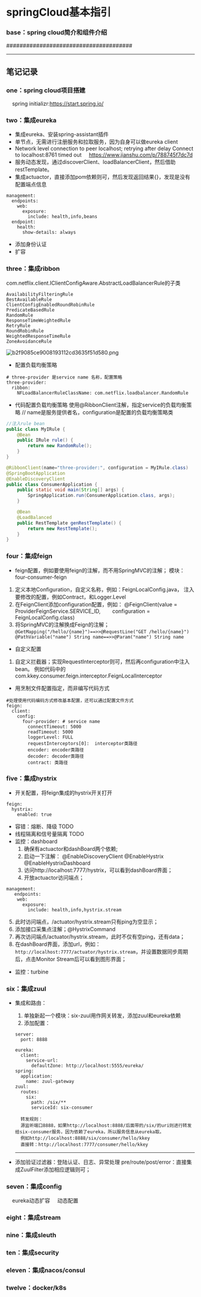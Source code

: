 # springCloud基本指引

### base：spring cloud简介和组件介绍
######################################

*************************************
## 笔记记录
### one：spring cloud项目搭建
    spring initializr:https://start.spring.io/

### two：集成eureka
* 集成eureka、安装spring-assistant插件
* 单节点，无需进行注册服务和拉取服务，因为自身可以做eureka client
* Network level connection to peer localhost; retrying after delay Connect to localhost:8761 timed out
    https://www.jianshu.com/p/788745f7dc7d
* 服务动态发现，通过discoverClient、loadBalancerClient，然后借助restTemplate。
* 集成actuactor，直接添加pom依赖则可，然后发现返回结果{}，发现是没有配置端点信息
```
management:
  endpoints:
    web:
      exposure:
        include: health,info,beans
  endpoint:
    health:
      show-details: always
```
* 添加身份认证
* 扩容

### three：集成ribbon
com.netflix.client.IClientConfigAware.AbstractLoadBalancerRule的子类
```
AvailabilityFilteringRule
BestAvailableRule
ClientConfigEnabledRoundRobinRule
PredicateBasedRule
RandomRule
ResponseTimeWeightedRule
RetryRule
RoundRobinRule
WeightedResponseTimeRule
ZoneAvoidanceRule
```
![b2f9085ce9008193112cd3635f51d580.png](en-resource://database/2932:1)

* 配置负载均衡策略
```
# three-provider 是service name 名称，配置策略
three-provider:
  ribbon:
    NFLoadBalancerRuleClassName: com.netflix.loadbalancer.RandomRule
```
    
* 代码配置负载均衡策略
使用@RibbonClient注解，指定service的负载均衡策略
// name是服务提供者名，configuration是配置的负载均衡策略类
```java
//注入rule bean
public class MyIRule {
    @Bean
    public IRule rule() {
        return new RandomRule();
    }
}

@RibbonClient(name="three-provider:", configuration = MyIRule.class)
@SpringBootApplication
@EnableDiscoveryClient
public class ConsumerApplication {
    public static void main(String[] args) {
        SpringApplication.run(ConsumerApplication.class, args);
    }

    @Bean
    @LoadBalanced
    public RestTemplate genRestTemplate() {
        return new RestTemplate();
    }
}
```

### four：集成feign
* feign配置，例如要使用feign的注解，而不用SpringMVC的注解；
    模块：four-consumer-feign
    
1. 定义本地Configuration，自定义名称，例如：FeignLocalConfig.java，
      注入要修改的配置，例如Contract，和Logger.Level
2. 在FeignClient添加configuration配置，例如：
  @FeignClient(value = ProviderFeignService.SERVICE_ID,        configuration = FeignLocalConfig.class)
3. 将SpringMVC的注解换成Feign的注解；
  `@GetMapping("/hello/{name}")==>>@RequestLine("GET /hello/{name}")
  @PathVariable("name") String name==>>@Param("name") String name`

* 自定义配置
1. 自定义拦截器；实现RequestInterceptor则可，然后再configuration中注入bean。
    例如代码中的com.kkey.consumer.feign.interceptor.FeignLocalInterceptor

* 用烹制文件配置指定，而非编写代码方式
```
#处理使用代码编码方式修改基本配置，还可以通过配置文件方式
feign:
  client:
    config:
      four-provider: # service name
        connectTimeout: 5000 
        readTimeout: 5000
        loggerLevel: FULL
        requestInterceptors[0]:  interceptor类路径
        encoder: encoder类路径
        decoder: decoder类路径
        contract: 类路径
```
    

### five：集成hystrix
* 开关配置，将feign集成的hystrix开关打开
```
feign:
  hystrix:
    enabled: true
```
* 容错：熔断、降级 TODO 
* 线程隔离和信号量隔离 TODO 
* 监控：dashboard
  1. 确保有actuactor和dashBoard两个依赖;
  2. 启动一下注解：
    @EnableDiscoveryClient
    @EnableHystrix
    @EnableHystrixDashboard
  3. 访问http://localhost:7777/hystrix，可以看到dashBoard界面；
  4. 开放actuactor访问端点；
```
management:
   endpoints:
    web:
      exposure:
        include: health,info,hystrix.stream
```
   5. 此时访问端点，/actuator/hystrix.stream只有ping为空显示；
   6. 添加接口采集点注解；@HystrixCommand
   7. 再次访问端点/actuator/hystrix.stream，此时不仅有空ping，还有data；
   8. 在dashBoard界面，添加url，例如：`http://localhost:7777/actuator/hystrix.stream`，并设置数据同步周期后，点击Monitor Stream后可以看到图形界面；


* 监控：turbine

### six：集成zuul
* 集成和路由：
    1. 单独新起一个模块：six-zuul用作网关转发，添加zuul和eureka依赖
    2. 添加配置：
    ```
    server:
      port: 8888

    eureka:
      client:
        service-url:
          defaultZone: http://localhost:5555/eureka/
    spring:
      application:
        name: zuul-gateway
    zuul:
      routes:
        six:
          path: /six/**
          serviceId: six-consumer
    ```
        转发规则：
        源监听端口8888，如果http://localhost:8888/后面带的/six/的uri则进行转发给six-consumer服务，因为依赖了eureka，所以服务信息从eureka取。
        例如http://localhost:8888/six/consumer/hello/kkey
        直接转：http://localhost:7777/consumer/hello/kkey

    ***

* 添加验证过滤器：登陆认证、日志、异常处理
    pre/route/post/error：直接集成ZuulFilter添加相应逻辑则可；

### seven：集成config
    eureka动态扩容
    动态配置

### eight：集成stream

### nine：集成sleuth

### ten：集成security

### eleven：集成nacos/consul

### twelve：docker/k8s
















